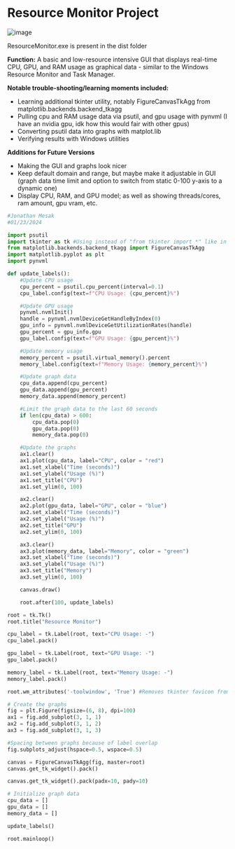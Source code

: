 # Resource Monitor Project
![image](https://github.com/Jmesak/Personal-Projects/assets/33903604/d3ccac96-2870-49a0-a826-1be23936a021)

ResourceMonitor.exe is present in the dist folder

**Function:**
A basic and low-resource intensive GUI that displays real-time CPU, GPU, and RAM usage as graphical data - similar to the Windows Resource Monitor and Task Manager.

**Notable trouble-shooting/learning moments included:**
- Learning additional tkinter utility, notably FigureCanvasTkAgg from matplotlib.backends.backend_tkagg
- Pulling cpu and RAM usage data via psutil, and gpu usage with pynvml (I have an nvidia gpu, idk how this would fair with other gpus)
- Converting psutil data into graphs with matplot.lib
- Verifying results with Windows utilities

**Additions for Future Versions**
- Making the GUI and graphs look nicer
- Keep default domain and range, but maybe make it adjustable in GUI (graph data time limit and option to switch from static 0-100 y-axis to a dynamic one)
- Display CPU, RAM, and GPU model; as well as showing threads/cores, ram amount, gpu vram, etc.

```python
#Jonathan Mesak
#01/23/2024

import psutil
import tkinter as tk #Using instead of "from tkinter import *" like in password_gen.py because multiple modules are being used
from matplotlib.backends.backend_tkagg import FigureCanvasTkAgg
import matplotlib.pyplot as plt
import pynvml

def update_labels():
    #Update CPU usage
    cpu_percent = psutil.cpu_percent(interval=0.1)
    cpu_label.config(text=f"CPU Usage: {cpu_percent}%")

    #Update GPU usage
    pynvml.nvmlInit()
    handle = pynvml.nvmlDeviceGetHandleByIndex(0)
    gpu_info = pynvml.nvmlDeviceGetUtilizationRates(handle)
    gpu_percent = gpu_info.gpu
    gpu_label.config(text=f"GPU Usage: {gpu_percent}%")

    #Update memory usage
    memory_percent = psutil.virtual_memory().percent
    memory_label.config(text=f"Memory Usage: {memory_percent}%")

    #Update graph data
    cpu_data.append(cpu_percent)
    gpu_data.append(gpu_percent)
    memory_data.append(memory_percent)

    #Limit the graph data to the last 60 seconds
    if len(cpu_data) > 600:
        cpu_data.pop(0)
        gpu_data.pop(0)
        memory_data.pop(0)

    #Update the graphs
    ax1.clear()
    ax1.plot(cpu_data, label="CPU", color = "red")
    ax1.set_xlabel("Time (seconds)")
    ax1.set_ylabel("Usage (%)")
    ax1.set_title("CPU")
    ax1.set_ylim(0, 100)

    ax2.clear()
    ax2.plot(gpu_data, label="GPU", color = "blue")
    ax2.set_xlabel("Time (seconds)")
    ax2.set_ylabel("Usage (%)")
    ax2.set_title("GPU")
    ax2.set_ylim(0, 100)

    ax3.clear()
    ax3.plot(memory_data, label="Memory", color = "green")
    ax3.set_xlabel("Time (seconds)")
    ax3.set_ylabel("Usage (%)")
    ax3.set_title("Memory")
    ax3.set_ylim(0, 100)

    canvas.draw()

    root.after(100, update_labels)

root = tk.Tk()
root.title("Resource Monitor")

cpu_label = tk.Label(root, text="CPU Usage: -")
cpu_label.pack()

gpu_label = tk.Label(root, text="GPU Usage: -")
gpu_label.pack()

memory_label = tk.Label(root, text="Memory Usage: -")
memory_label.pack()

root.wm_attributes('-toolwindow', 'True') #Removes tkinter favicon from top bar

# Create the graphs
fig = plt.Figure(figsize=(6, 8), dpi=100)
ax1 = fig.add_subplot(3, 1, 1)
ax2 = fig.add_subplot(3, 1, 2)
ax3 = fig.add_subplot(3, 1, 3)

#Spacing between graphs because of label overlap
fig.subplots_adjust(hspace=0.5, wspace=0.5)

canvas = FigureCanvasTkAgg(fig, master=root)
canvas.get_tk_widget().pack()

canvas.get_tk_widget().pack(padx=10, pady=10)

# Initialize graph data
cpu_data = []
gpu_data = []
memory_data = []

update_labels()

root.mainloop()
```
